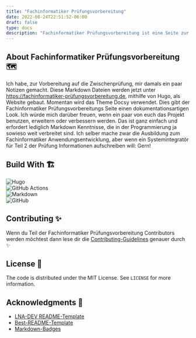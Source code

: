 ```yaml
---
title: "Fachinformatiker Prüfungsvorbereitung"
date: 2022-08-24T22:51:52-06:00
draft: false
type: docs
description: "Fachinformatiker Prüfungsvorbereitung ist eine Seite zur Prüfungsvorbereitung. Mit dieser Seite kannst du dich einfach auf die Fachinformatiker Prüfung vorbereiten."
---
```


## About Fachinformatiker Prüfungsvorbereitung 🗺️

Ich habe, zur Vorbereitung auf die Zwischenprüfung, mir damals ein paar Notizen gemacht. Diese Markdown Dateien werden jetzt unter <https://fachinformatiker-prüfungsvorbereitung.de>, mithilfe von Hugo, als Website gebaut. Momentan wird das Theme Docsy verwendet. Dies gibt der Fachinformatiker Prüfungsvorbereitungs Seite einen dokumentationsartigen Look. Ich würde mich darüber freuen, wenn ein paar von euch das Projekt benutzen, erweitern oder verbessern werden. Das ist ganz einfach und erfordert lediglich Markdown Kenntnisse, die in der Programmierung ja sowieso weit verbreitet sind. Ich selber mache zwar die Ausbildung zum Fachinformatiker Anwendungsentwicklung, aber wenn ein Systemintegratör für Teil 2 der Prüfung Informationen aufschreiben will: Gern!

## Build With 🏗️

![Hugo](https://img.shields.io/badge/Hugo-black.svg?style=for-the-badge&logo=Hugo)  
![GitHub Actions](https://img.shields.io/badge/github%20actions-%232671E5.svg?style=for-the-badge&logo=githubactions&logoColor=white)  
![Markdown](https://img.shields.io/badge/markdown-%23000000.svg?style=for-the-badge&logo=markdown&logoColor=white)  
![GitHub](https://img.shields.io/badge/github-%23121011.svg?style=for-the-badge&logo=github&logoColor=white)  

## Contributing ✨

Wenn du Teil der Fachinformatiker Prüfungsvorbereitung Contributors werden möchtest dann lese dir die [Contributing-Guidelines](https://github.com/LNA-DEV/Fachinformatiker-Pruefungsvorbereitung/blob/main/CONTRIBUTING.md) genauer durch ✨

## License 📝

The code is distributed under the MIT License. See `LICENSE` for more information.

## Acknowledgments 🙏

- [LNA-DEV README-Template](https://github.com/lna-dev/README-Template)
- [Best-README-Template](https://github.com/othneildrew/Best-README-Template)
- [Markdown-Badges](https://github.com/Ileriayo/markdown-badges)
